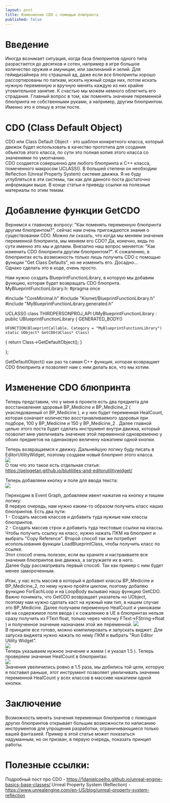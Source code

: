 ```yaml
---
layout: post
title: Измениение CDO с помощью блюпринта
published: false
---
```

# Введение
Иногда возникает ситуация, когда база блюпринтов одного типа разрастается до десятков и сотен, например в игре большое количество оружия и амуниции, или заклинаний и зелий.
Для геймдизайнера это страшный ад, даже если все блюпринты хорошо рассортированы по папкам, искать нужный среди них, потом искать нужную переменную и вручную менять каждую из них крайне утомительное занятие.
К счастью мы можем немного облегчить его страдания.
Главный вопрос в том, как поменять значение переменной блюпринта не собственными руками, а например, другим блюпринтом.  
Именно это я опишу в этом посте.  

# CDO (Class Default Object)
CDO или Class Default Object - это шаблон конкретного класса, который движок будет использовать в качество прототипа для создания объектов этого класса, по сути это полная копия этого класса со значениями по умолчанию.  
CDO создается совершенно для любого блюпринта и С++ класса, помеченного макросом UCLASS(). В большей степени он необходим Reflection (Unreal Property System) системе движка.
Я не буду углубляться в эти системы, так как для данного поста достаточно информации выше. В конце статьи я приведу ссылки на полезные материалы по этим темам.  

# Добавление функции GetCDO
Вернемся к главному вопросу: "Как поменять переменную блюпринта другим блюпринтом?", сейчас нам очень пригождаются знания о существовании CDO. 
Можно ли сказать, что когда мы меняем значение переменной блюпринта, мы меняем его CDO? Да, конечно, ведь по сути именно это мы и делаем. 
Внезапно наш вопрос меняется: "Как изменить CDO блюпринта другим блюпринтом?". К сожалению, в блюпринтах есть возможность только лишь получить CDO с помощью функции "Get Class Defaults",
но не изменить его. Досадно...  
Однако сделать это в коде, очень просто.  

Нам нужно создать BlueprintFunctionLibrary, в которую мы добавим функцию, которая будет возвращать CDO блюпрнта.  
MyBlueprintFunctionLibrary.h:
#pragma once

#include "CoreMinimal.h"
#include "Kismet/BlueprintFunctionLibrary.h"
#include "MyBlueprintFunctionLibrary.generated.h"

UCLASS()
class THIRDPERSONPROJ_API UMyBlueprintFunctionLibrary : public UBlueprintFunctionLibrary
{
	GENERATED_BODY()

    UFUNCTION(BlueprintCallable, Category = "MyBlueprintFunctionLibrary")
    static UObject* GetCDO(UClass* Class)
  {
    return Class->GetDefaultObject();
  }
	
};

GetDefaultObject() как раз та самая C++ функция, которая возвращает CDO блюпринта и позволяет нам с ним делать все, что мы хотим.  

# Изменение CDO блюпринта 
Теперь представим, что у меня в проекте есть два предмета для восстановления здоровья BP_Medicine и BP_Medicine_2 ( унаследованный от BP_Medicine ),
и у них будет переменная HealCount, которая означает количество восстанавливаемого здоровья при подборе, 100 у BP_Medicine и 150 у BP_Medicine_2  .
Далее главной целью этого поста будет сделать инструмент внутри движка, который позволит мне увеличивать значение этой переменной одновременно у обоих предметов на одинаковую величену нажатием одной кнопки.

Теперь возвращаемся к движку. Дальнейшую логику буду писать в EditorUtilityWidget, поэтому создаем новый блюпринт этого класса.  
![]({{site.baseurl}}/images/2023-01-20-change-CDO-by-blueprint/2023-01-20-change-CDO-by-blueprint.1.png)  
О том что это такое есть отдельная статья: https://pelogetan.github.io/blutilities-and-editorutilitywidget/  

Теперь добавляем кнопку и поле для ввода текста:  
![]({{site.baseurl}}/images/2023-01-20-change-CDO-by-blueprint/2023-01-20-change-CDO-by-blueprint.2.png)  

Переходим в Event Graph, добавляем ивент нажатия на кнопку и пишем логику:  
В первую очередь, нам нужно каким-то образом получить класс наших блюпринтов. Есть два пути:  
1 - Создать массив классов и добавить туда нужные нам классы блюпринтов.  
2 - Создать массив строк и добавить туда текстовые ссылки на классы.  
Чтобы получить ссылку на класс, нужно нажать ПКМ на блюпринт и выбрать "Copy Reference". Второй способ так же потребует исопользования функции LoadBlueprintClass, чтобы получить класс по ссылке.  
Этот способ очень полезен, если вы храните и настраиваете все значения блюпринтов вне движка, а загружаете их в него.  
Далее буду рассматривать первый способ. Так как пример с ним будет менее замороченным.  

Итак, у нас есть массив в который я добавил классы BP_Medicine и BP_Medicine_2, по нему нужно пройти циклом, поэтому добаляю функцию ForEachLoop и на LoopBody вызываю нашу функцию GetCDO.
Важно понимать, что GetCDO возвращает указатель но UObject, поэтому нам нужно сделать каст на нужный нам тип, в нашем случае это BP_Medicine. Далее получаем переменную HealCount и умножаем её на
содержимое поля ввода ( к сожалению в UE в блюпринтах нельзя сразу получить из FText float, только через чепочку FText->FString->float ) и полученное значение назначаем этой же переменной.
![]({{site.baseurl}}/images/2023-01-20-change-CDO-by-blueprint/2023-01-20-change-CDO-by-blueprint.3.png)  
В принципе все готово, можно компилировать и запускать виджет. Для запуска виджета нужно нажать по нему ПКМ и выбрать "Run Editor Utility Widget".  
![]({{site.baseurl}}/images/2023-01-20-change-CDO-by-blueprint/2023-01-20-change-CDO-by-blueprint.4.png)  
Теперь указываем нужное значение и жмем ( я указал 1.5 ). Теперь проверяем значение HealCount в блюпринтах:  
![]({{site.baseurl}}/images/2023-01-20-change-CDO-by-blueprint/2023-01-20-change-CDO-by-blueprint.5.png)  
Значения увеличились ровно в 1.5 раза, мы добились той цели, которую я поставил раньше, этот инструмент позволяет увеличивать значение переменной HealCount у всех классов в массиве нажатием одной кнопки.

# Заключение
Возможность менять значения переменных блюпринтов с помощью других блюпринтов открывает большие возможности по написанию инструментов для упрощения разработки, ограничивающиеся только вашей фантазией.
Пример в этой статье может показаться надуманным, но он призван, в первую очередь, показать принцип работы.  

# Полезные ссылки:
Подробный пост про CDO - https://1danielcoelho.github.io/unreal-engine-basics-base-classes/
Unreal Property System (Reflection) - https://www.unrealengine.com/en-US/blog/unreal-property-system-reflection
